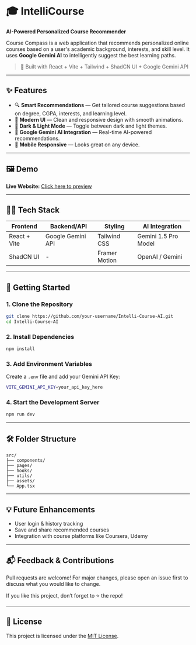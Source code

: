 # 🎓 IntelliCourse

**AI-Powered Personalized Course Recommender**

Course Compass is a web application that recommends personalized online courses based on a user's academic background, interests, and skill level. It uses **Google Gemini AI** to intelligently suggest the best learning paths.

> 🚀 Built with React + Vite + Tailwind + ShadCN UI + Google Gemini API

---

## ✨ Features

- 🔍 **Smart Recommendations** — Get tailored course suggestions based on degree, CGPA, interests, and learning level.
- 🎨 **Modern UI** — Clean and responsive design with smooth animations.
- 🌙 **Dark & Light Mode** — Toggle between dark and light themes.
- 🤖 **Google Gemini AI Integration** — Real-time AI-powered recommendations.
- 📱 **Mobile Responsive** — Looks great on any device.

---

## 🖼️ Demo

**Live Website:** [Click here to preview](https://course-recommend-ai.vercel.app/)

---

## 🧑‍💻 Tech Stack

| Frontend     | Backend/API       | Styling       | AI Integration       |
|--------------|-------------------|---------------|----------------------|
| React + Vite | Google Gemini API | Tailwind CSS  | Gemini 1.5 Pro Model |
| ShadCN UI    | -                 | Framer Motion | OpenAI / Gemini      |

---

## 🚀 Getting Started

### 1. Clone the Repository

```bash
git clone https://github.com/your-username/Intelli-Course-AI.git
cd Intelli-Course-AI
```

### 2. Install Dependencies

```bash
npm install
```

### 3. Add Environment Variables

Create a `.env` file and add your Gemini API Key:

```bash
VITE_GEMINI_API_KEY=your_api_key_here
```

### 4. Start the Development Server

```bash
npm run dev
```

---

## 🛠️ Folder Structure

```
src/
├── components/
├── pages/
├── hooks/
├── utils/
├── assets/
└── App.tsx
```

---

## 💡 Future Enhancements

- User login & history tracking
- Save and share recommended courses
- Integration with course platforms like Coursera, Udemy

---

## 📬 Feedback & Contributions

Pull requests are welcome! For major changes, please open an issue first to discuss what you would like to change.

If you like this project, don’t forget to ⭐️ the repo!

---

## 📄 License

This project is licensed under the [MIT License](LICENSE).

